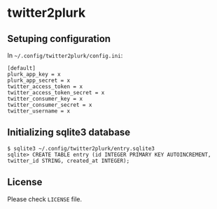 # twitter2plurk

## Setuping configuration

In `~/.config/twitter2plurk/config.ini`:

    [default]
    plurk_app_key = x
    plurk_app_secret = x
    twitter_access_token = x
    twitter_access_token_secret = x
    twitter_consumer_key = x
    twitter_consumer_secret = x
    twitter_username = x

## Initializing sqlite3 database

    $ sqlite3 ~/.config/twitter2plurk/entry.sqlite3
    sqlite> CREATE TABLE entry (id INTEGER PRIMARY KEY AUTOINCREMENT, twitter_id STRING, created_at INTEGER);

## License

Please check `LICENSE` file.
